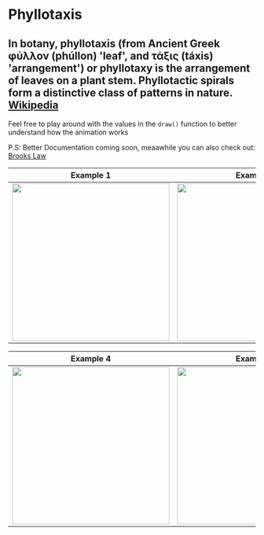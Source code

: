 # Phyllotaxis
## In botany, phyllotaxis (from Ancient Greek φύλλον (phúllon) 'leaf', and τάξις (táxis) 'arrangement') or phyllotaxy is the arrangement of leaves on a plant stem. Phyllotactic spirals form a distinctive class of patterns in nature. [Wikipedia](https://en.wikipedia.org/wiki/Phyllotaxis)

Feel free to play around with the values in the `draw()` function to better understand how the animation works

P.S: Better Documentation coming soon, meaawhile you can also check out: [Brooks Law](https://github.com/cedricbahirwe/BrooksLaw) 


| Example 1    |  Example 2   |  Example 3   |
|--------------|--------------|--------------|
| <img src="https://user-images.githubusercontent.com/49038614/186768647-4f25475f-0a4b-4d7e-9562-dd65b5cd9589.PNG" width="320" /> | <img src="https://user-images.githubusercontent.com/49038614/186768668-4df9ceaa-41d8-4927-8f13-5c18c3ff4390.PNG" width="320" /> | <img src="https://user-images.githubusercontent.com/49038614/186768678-93ce1043-8831-4301-9afe-d2439b2f6d3f.PNG" width="320" />

| Example 4    |  Example 5   |  Example 6   |
|--------------|--------------|--------------|
| <img src="https://user-images.githubusercontent.com/49038614/186768689-57760199-ab49-4087-8af6-7bfe2b877aa5.PNG" width="320" /> | <img src="https://user-images.githubusercontent.com/49038614/186768695-748706d2-0006-45bc-bc4b-e758a24f2f1e.PNG" width="320" /> | <img src="https://user-images.githubusercontent.com/49038614/186768703-a46b9c0f-d677-4c6d-9afa-d0aaae82d0a2.PNG" width="320" />
